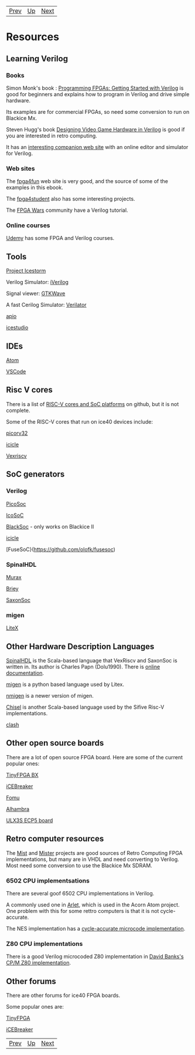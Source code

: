 |                        |                        |                        |
|------------------------|------------------------|------------------------|
|[Prev](../Analog2Digital/Analog2Digital.html)|[Up](..) |[Next](..)|

# Resources

## Learning Verilog

### Books

Simon Monk's book : [Programming FPGAs: Getting Started with Verilog](https://www.amazon.co.uk/Programming-FPGAs-Getting-Started-Verilog-ebook/dp/B01M0F1L5G) is good for beginners and explains how to program in Verilog and drive simple hardware.

Its examples are for commercial FPGAs, so need some conversion to run on Blackice Mx.

Steven Hugg's book [Designing Video Game Hardware in Verilog](https://www.amazon.co.uk/Designing-Video-Game-Hardware-Verilog-ebook/dp/B07LD48CTV) is good if you are interested in retro computing. 

It has an [interesting companion web site](https://8bitworkshop.com/v3.4.2/?platform=verilog) with an online editor and simulator for Verilog.

### Web sites

The [fpga4fun](https://www.fpga4fun.com/) web site is very good, and the source of some of the examples in this ebook.

The [fpga4student](https://fpga4student.com) also has some interesting projects.

The [FPGA Wars](https://github.com/Obijuan/open-fpga-verilog-tutorial/wiki/Home_EN) community have a Verilog tutorial.

### Online courses

[Udemy](https://www.udemy.com/topic/fpga/) has some FPGA and Verilog courses.

## Tools

[Project Icestorm](http://www.clifford.at/icestorm/)

Verilog Simulator: [iVerilog](http://iverilog.icarus.com/) 

Signal viewer: [GTKWave](http://gtkwave.sourceforge.net/)

A fast Cerilog Simulator: [Verilator](https://www.veripool.org/wiki/verilator)

[apio](https://github.com/FPGAwars/apio)

[icestudio](https://github.com/FPGAwars/icestudio)

## IDEs

[Atom](https://atom.io)

[VSCode](https://code.visualstudio.com/)

## Risc V cores

There is a list of [RISC-V cores and SoC platforms](https://github.com/riscv/riscv-cores-list) on github, but it is not complete.

Some of the RISC-V cores that run on ice40 devices include:

[picorv32](https://github.com/cliffordwolf/picorv32/tree/master/picosoc)

[icicle](https://github.com/grahamedgecombe/icicle)

[Vexriscv](https://github.com/SpinalHDL/VexRiscv)

## SoC generators

### Verilog 

[PicoSoc](https://github.com/cliffordwolf/picorv32/tree/master/picosoc)

[IcoSoC](https://github.com/cliffordwolf/icotools/tree/master/icosoc)

[BlackSoc](https://github.com/lawrie/icotools/tree/master/icosoc) - only works on Blackice II

[icicle](https://github.com/grahamedgecombe/icicle)

[FuseSoC}(https://github.com/olofk/fusesoc)

### SpinalHDL

[Murax](https://github.com/SpinalHDL/VexRiscv/blob/master/src/main/scala/vexriscv/demo/Murax.scala)

[Briey](https://github.com/SpinalHDL/VexRiscv/blob/master/src/main/scala/vexriscv/demo/Briey.scala)

[SaxonSoc](https://github.com/SpinalHDL/SaxonSoc/tree/dev)

### migen

[LiteX](https://github.com/enjoy-digital/litex)

## Other Hardware Description Languages

[SpinalHDL](https://github.com/SpinalHDL/SpinalHDL) is the Scala-based language that VexRiscv and SaxonSoc is written in. Its author is Charles Papn (Dolu1990). There is [online documentation](https://spinalhdl.github.io/SpinalDoc-RTD/).

[migen](https://github.com/m-labs/migen) is a python based language used by Litex.

[nmigen](https://github.com/m-labs/nmigen) is a newer version of migen.

[Chisel](https://github.com/freechipsproject/chisel3) is another Scala-based language used by the Sifive Risc-V implementations.

[clash](https://clash-lang.org/)

## Other open source boards

There are a lot of open source FPGA board. Here are some of the current popular ones:

[TinyFPGA BX](https://www.amazon.co.uk/TinyFPGA-MMP-0319-BX-Without-Pins/dp/B07HCXTNFX)

[iCEBreaker](https://www.crowdsupply.com/1bitsquared/icebreaker-fpga)

[Fomu](https://www.crowdsupply.com/sutajio-kosagi/fomu)

[Alhambra](https://alhambrabits.com/alhambra/)

[ULX3S ECP5 board](https://radiona.org/ulx3s/)

## Retro computer resources

The [Mist](https://github.com/mist-devel/mist-board/wiki) and [Mister](https://github.com/MiSTer-devel/Main_MiSTer/wiki) projects are good sources of Retro Computing FPGA implementations, but many are in VHDL and need converting to Verilog. Most need some conversion to use the Blackice Mx SDRAM.

### 6502 CPU implementsations

There are several goof 6502 CPU implementations in Verilog. 

A commonly used one in [Arlet](https://github.com/Arlet/verilog-6502), which is used in the Acorn Atom project. One problem with this for some rettro computers is that it is not cycle-accurate.

The NES implementation has a [cycle-accurate microcode implementation](https://github.com/lawrie/up5k-demos/blob/master/nesmx/cpu.v).

### Z80 CPU implementations

There is a good Verilog microcoded Z80 implementation in [David Banks's CP/M Z80 implementation](https://github.com/hoglet67/Ice40CPMZ80/tree/master/src/Components/Z80).

## Other forums

There are other forums for ice40 FPGA boards. 

Some popular ones are:

[TinyFPGA](https://discourse.tinyfpga.com/)

[iCEBreaker](https://forum.icebreaker-fpga.com/)

|                        |                        |                        |
|------------------------|------------------------|------------------------|
|[Prev](../Analog2Digital/Analog2Digital.html)|[Up](..) |[Next](..)|
